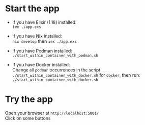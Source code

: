 # Start the app

- If you have Elixir (1.18) installed:  
  `iex ./app.exs`

- If you have Nix installed:  
  `nix develop` then `iex ./app.exs`

- If you have Podman installed:  
  `./start_within_container_with_podman.sh`

- If you have Docker installed:  
  Change all `podman` occurrences in the script `./start_within_container_with_docker.sh` for `docker`, then run:  
  `./start_within_container_with_docker.sh`

# Try the app

Open your browser at `http://localhost:5001/`  
Click on some buttons

